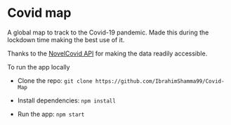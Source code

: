 # Covid map

A global map to track to the Covid-19 pandemic. Made this during the lockdown time making the best use of it.

Thanks to the [NovelCovid API](https://github.com/NovelCOVID/API) for making the data readily accessible.

To run the app locally

- Clone the repo:
`git clone https://github.com/IbrahimShamma99/Covid-Map`

- Install dependencies:
`npm install`

- Run the app:
`npm start`
